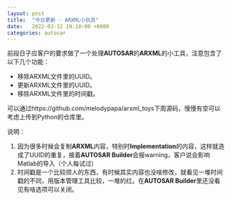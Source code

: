 ```yaml
---
layout: post
title:  "今日更新 - ARXML小玩具"
date:   2022-03-12 19:10:00 +0800
categories: autosar
---
```


前段日子应客户的要求做了一个处理**AUTOSAR**的**ARXML**的小工具，注意包含了以下几个功能：

* 移除ARXML文件里的UUID。
* 更新ARXML文件里的UUID。
* 移除ARXML文件里的时间戳。

可以通过https://github.com/melodypapa/arxml_toys下周源码，慢慢有空可以考虑上传到Python的仓库里。

说明：
1. 因为很多时候会复制**ARXML**内容，特别时**Implementation**的内容，这样就造成了UUID的重复，接着**AUTOSAR Builder**会报warning，客户说会影响Matlab的导入（个人每试过）
2. 时间戳是一个比较烦人的东西，有时候其实内容也没啥修改，就看见一堆时间戳的不同，用版本管理工具比较，一堆的红。在**AUTOSAR Builder**里还没看见有啥选项可以关闭。

